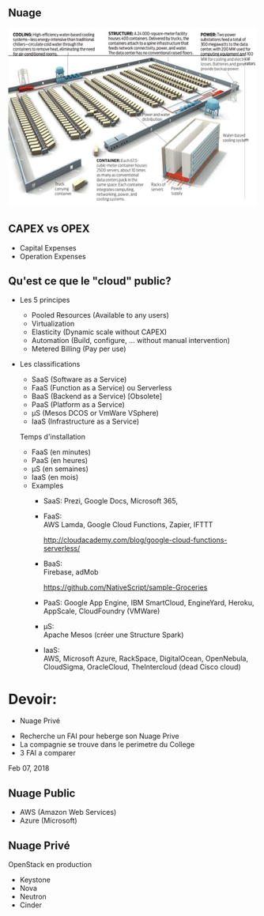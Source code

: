 ## Nuage


![alt tag](cooling-system.jpg)



## CAPEX vs OPEX
- Capital Expenses
- Operation Expenses

## Qu'est ce que le "cloud" public?
- Les 5 principes
  * Pooled Resources (Available to any users) 
  * Virtualization
  * Elasticity (Dynamic scale without CAPEX)
  * Automation (Build, configure, ... without manual intervention)
  * Metered Billing (Pay per use)
     
- Les classifications

  * SaaS (Software as a Service)
  * FaaS (Function as a Service) ou Serverless
  * BaaS (Backend as a Service) [Obsolete]
  * PaaS (Platform as a Service)
  - µS (Mesos DCOS or VmWare VSphere)
  * IaaS (Infrastructure as a Service)

  Temps d'installation
  * FaaS (en minutes)
  * PaaS (en heures)
  * µS (en semaines)
  * IaaS (en mois)

  - Examples
     * SaaS: 
       Prezi, Google Docs, Microsoft 365, 
       
     * FaaS:  
       AWS Lamda, Google Cloud Functions, Zapier, IFTTT
       
       http://cloudacademy.com/blog/google-cloud-functions-serverless/

     * BaaS:   
       Firebase, adMob
       
       https://github.com/NativeScript/sample-Groceries

     * PaaS:
       Google App Engine, IBM SmartCloud, EngineYard, Heroku, AppScale, CloudFoundry (VMWare)

     * µS:  
       Apache Mesos (créer une Structure Spark)

     * IaaS:  
       AWS, Microsoft Azure, RackSpace, DigitalOcean, OpenNebula, CloudSigma, OracleCloud, TheIntercloud (dead Cisco cloud)

# Devoir:  

* Nuage Privé   

- Recherche un FAI pour heberge son Nuage Prive
- La compagnie se trouve dans le perimetre du College
- 3 FAI a comparer

Feb 07, 2018

  

## Nuage Public
- AWS (Amazon Web Services)
- Azure (Microsoft)

## Nuage Privé

OpenStack en production
- Keystone
- Nova
- Neutron
- Cinder

